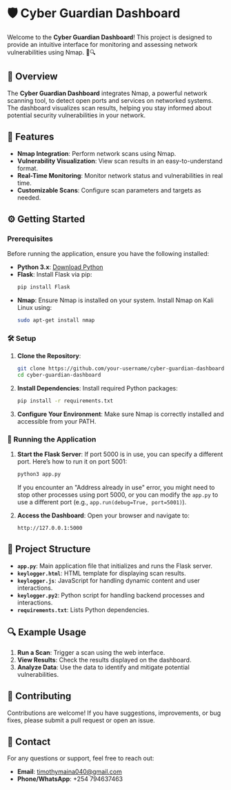 # 🛡️ Cyber Guardian Dashboard

Welcome to the **Cyber Guardian Dashboard**! This project is designed to provide an intuitive interface for monitoring and assessing network vulnerabilities using Nmap. 🚀🔍

## 📜 Overview

The **Cyber Guardian Dashboard** integrates Nmap, a powerful network scanning tool, to detect open ports and services on networked systems. The dashboard visualizes scan results, helping you stay informed about potential security vulnerabilities in your network. 

## 🚀 Features

- **Nmap Integration**: Perform network scans using Nmap.
- **Vulnerability Visualization**: View scan results in an easy-to-understand format.
- **Real-Time Monitoring**: Monitor network status and vulnerabilities in real time.
- **Customizable Scans**: Configure scan parameters and targets as needed.

## ⚙️ Getting Started

### Prerequisites

Before running the application, ensure you have the following installed:

- **Python 3.x**: [Download Python](https://www.python.org/downloads/)
- **Flask**: Install Flask via pip:
  ```bash
  pip install Flask
  ```
- **Nmap**: Ensure Nmap is installed on your system. Install Nmap on Kali Linux using:
  ```bash
  sudo apt-get install nmap
  ```

### 🛠️ Setup

1. **Clone the Repository**:
   ```bash
   git clone https://github.com/your-username/cyber-guardian-dashboard.git
   cd cyber-guardian-dashboard
   ```

2. **Install Dependencies**:
   Install required Python packages:
   ```bash
   pip install -r requirements.txt
   ```

3. **Configure Your Environment**:
   Make sure Nmap is correctly installed and accessible from your PATH.

### 🏃 Running the Application

1. **Start the Flask Server**:
   If port 5000 is in use, you can specify a different port. Here’s how to run it on port 5001:
   ```bash
   python3 app.py
   ```
   If you encounter an "Address already in use" error, you might need to stop other processes using port 5000, or you can modify the `app.py` to use a different port (e.g., `app.run(debug=True, port=5001)`).

2. **Access the Dashboard**:
   Open your browser and navigate to:
   ```
   http://127.0.0.1:5000
   ```

## 🧩 Project Structure

- **`app.py`**: Main application file that initializes and runs the Flask server.
- **`keylogger.html`**: HTML template for displaying scan results.
- **`keylogger.js`**: JavaScript for handling dynamic content and user interactions.
- **`keylogger.py2`**: Python script for handling backend processes and interactions.
- **`requirements.txt`**: Lists Python dependencies.

## 🔍 Example Usage

1. **Run a Scan**: Trigger a scan using the web interface.
2. **View Results**: Check the results displayed on the dashboard.
3. **Analyze Data**: Use the data to identify and mitigate potential vulnerabilities.

## 📝 Contributing

Contributions are welcome! If you have suggestions, improvements, or bug fixes, please submit a pull request or open an issue.

## 📧 Contact

For any questions or support, feel free to reach out:

- **Email**: [timothymaina040@gmail.com](mailto:timothymaina040@gmail.com)
- **Phone/WhatsApp**: +254 794637463
